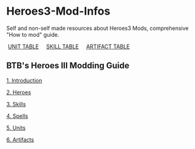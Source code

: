 # Heroes3-Mod-Infos
Self and non-self made resources about Heroes3 Mods, comprehensive "How to mod" guide.

&nbsp;[UNIT TABLE](https://github.com/zserub/Heroes3-Mod-Infos/blob/main/unit_table.md) &nbsp;&nbsp;&nbsp;
[SKILL TABLE](https://github.com/zserub/Heroes3-Mod-Infos/blob/main/skill_table.md) &nbsp;&nbsp;&nbsp;
[ARTIFACT TABLE](https://github.com/zserub/Heroes3-Mod-Infos/blob/main/artifact_table.md)

## BTB's Heroes III Modding Guide

[1. Introduction](https://github.com/zserub/Heroes3-Mod-Infos/blob/main/BTB's%20Heroes%20III%20Modding%20Guide/1_introduction.md)

[2. Heroes](https://github.com/zserub/Heroes3-Mod-Infos/blob/main/BTB's%20Heroes%20III%20Modding%20Guide/2_heroes.md)

[3. Skills](https://github.com/zserub/Heroes3-Mod-Infos/blob/main/BTB's%20Heroes%20III%20Modding%20Guide/3_skills.md)

[4. Spells](https://github.com/zserub/Heroes3-Mod-Infos/blob/main/BTB's%20Heroes%20III%20Modding%20Guide/4_spells.md)

[5. Units](https://github.com/zserub/Heroes3-Mod-Infos/blob/main/BTB's%20Heroes%20III%20Modding%20Guide/5_units.md)

[6. Artifacts](https://github.com/zserub/Heroes3-Mod-Infos/blob/main/BTB's%20Heroes%20III%20Modding%20Guide/6_artifacts.md)